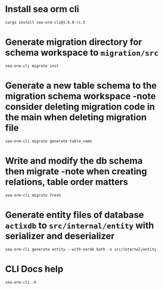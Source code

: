 # Install sea orm cli
`cargo install sea-orm-cli@1.0.0-rc.5`

# Generate migration directory for schema workspace to `migration/src`
`sea-orm-cli migrate init`

# Generate a new table schema to the migration schema workspace -note consider deleting migration code in the main when deleting migration file
`sea-orm-cli migrate generate table_name`

# Write and modify the db schema then migrate -note when creating relations, table order matters
`sea-orm-cli migrate fresh`

# Generate entity files of database `actixdb` to `src/internal/entity` with serializer and deserializer
`sea-orm-cli generate entity --with-serde both -o src/internal/entity`

# CLI Docs help
`sea-orm-cli -h`